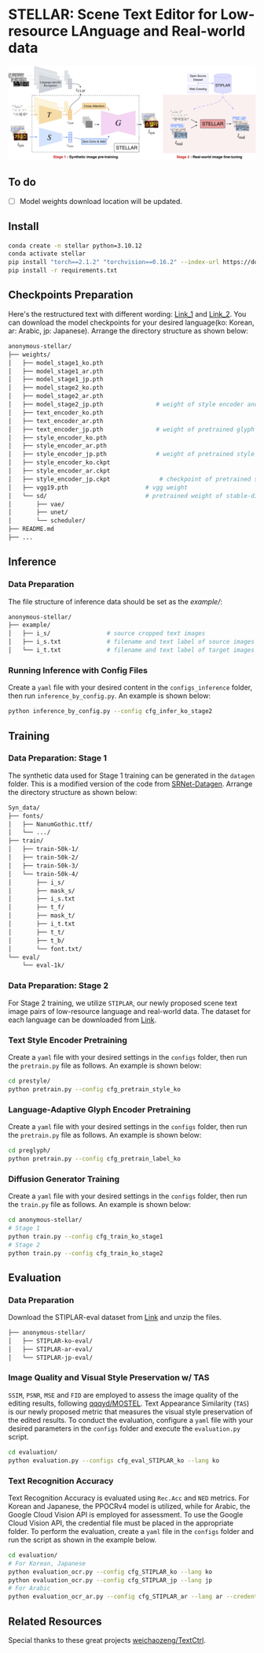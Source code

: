 # STELLAR: Scene Text Editor for Low-resource LAnguage and Real-world data

![Main_STELLAR](figs/main_stellar.png)

## To do
- [ ] Model weights download location will be updated.

## Install
```bash
conda create -n stellar python=3.10.12
conda activate stellar
pip install "torch==2.1.2" "torchvision==0.16.2" --index-url https://download.pytorch.org/whl/cu121
pip install -r requirements.txt
```

## Checkpoints Preparation
Here's the restructured text with different wording: [Link_1](https://drive.google.com/drive/folders/1xjD5EdUonqyDLDtst-58qfQOX9nwloMA?usp=sharing) and [Link_2](https://huggingface.co/stable-diffusion-v1-5/stable-diffusion-v1-5). You can download the model checkpoints for your desired language(ko: Korean, ar: Arabic, jp: Japanese). Arrange the directory structure as shown below:
```bash
anonymous-stellar/
├── weights/
│   ├── model_stage1_ko.pth
│   ├── model_stage1_ar.pth
│   ├── model_stage1_jp.pth
│   ├── model_stage2_ko.pth
│   ├── model_stage2_ar.pth
│   ├── model_stage2_jp.pth               # weight of style encoder and unet 
│   ├── text_encoder_ko.pth
│   ├── text_encoder_ar.pth
│   ├── text_encoder_jp.pth               # weight of pretrained glyph encoder
│   ├── style_encoder_ko.pth
│   ├── style_encoder_ar.pth
│   ├── style_encoder_jp.pth              # weight of pretrained style encoder
│   ├── style_encoder_ko.ckpt
│   ├── style_encoder_ar.ckpt
│   ├── style_encoder_jp.ckpt              # checkpoint of pretrained style encoder, projection layer and heads (for evaluation with TAS)
│   ├── vgg19.pth                      # vgg weight
│   └── sd/                            # pretrained weight of stable-diffusion-v1-5
│       ├── vae/
│       ├── unet/
│       └── scheduler/ 
├── README.md
├── ...
```

## Inference
### Data Preparation
The file structure of inference data should be set as the *example/*:  
```bash
anonymous-stellar/
├── example/
│   ├── i_s/                # source cropped text images
│   ├── i_s.txt             # filename and text label of source images in i_s/
│   └── i_t.txt             # filename and text label of target images
```

### Running Inference with Config Files
Create a `yaml` file with your desired content in the `configs_inference` folder, then run `inference_by_config.py`. An example is shown below:
```bash
python inference_by_config.py --config cfg_infer_ko_stage2
```

## Training
### Data Preparation: Stage 1
The synthetic data used for Stage 1 training can be generated in the `datagen` folder. This is a modified version of the code from [SRNet-Datagen](https://github.com/youdao-ai/SRNet-Datagen). Arrange the directory structure as shown below:
```bash
Syn_data/
├── fonts/
│   ├── NanumGothic.ttf/              
│   └── .../  
├── train/
│   ├── train-50k-1/                    
│   ├── train-50k-2/            
│   ├── train-50k-3/              
│   └── train-50k-4/                     
│       ├── i_s/
│       ├── mask_s/
│       ├── i_s.txt
│       ├── t_f/
│       ├── mask_t/
│       ├── i_t.txt
│       ├── t_t/
│       ├── t_b/
│       └── font.txt/ 
└── eval/
    └── eval-1k/
```

### Data Preparation: Stage 2
For Stage 2 training, we utilize `STIPLAR`, our newly proposed scene text image pairs of low-resource language and real-world data. The dataset for each language can be downloaded from [Link](https://drive.google.com/drive/folders/1nI7SjtXikB4pkPVw7HKTop8nJOKLR3ut?usp=sharing).

### Text Style Encoder Pretraining
Create a `yaml` file with your desired settings in the `configs` folder, then run the `pretrain.py` file as follows. An example is shown below:
```bash
cd prestyle/
python pretrain.py --config cfg_pretrain_style_ko
```

### Language-Adaptive Glyph Encoder Pretraining
Create a `yaml` file with your desired settings in the `configs` folder, then run the `pretrain.py` file as follows. An example is shown below:
```bash
cd preglyph/
python pretrain.py --config cfg_pretrain_label_ko
```

### Diffusion Generator Training
Create a `yaml` file with your desired settings in the `configs` folder, then run the `train.py` file as follows. An example is shown below:
```bash
cd anonymous-stellar/
# Stage 1
python train.py --config cfg_train_ko_stage1
# Stage 2
python train.py --config cfg_train_ko_stage2
```

## Evaluation
### Data Preparation
Download the STIPLAR-eval dataset from [Link](https://drive.google.com/drive/folders/1Nyum75Q3e9Qb_7bhLLQFvPSNRlcEkcF8?usp=sharing) and unzip the files.
```bash
├── anonymous-stellar/
│   ├── STIPLAR-ko-eval/
│   ├── STIPLAR-ar-eval/
│   └── STIPLAR-jp-eval/
```

### Image Quality and Visual Style Preservation w/ TAS
`SSIM`, `PSNR`, `MSE` and `FID` are employed to assess the image quality of the editing results, following [qqqyd/MOSTEL](https://github.com/qqqyd/MOSTEL). Text Appearance Similarity (`TAS`) is our newly proposed metric that measures the visual style preservation of the edited results. To conduct the evaluation, configure a `yaml` file with your desired parameters in the `configs` folder and execute the `evaluation.py` script.
```bash
cd evaluation/
python evaluation.py --configs cfg_eval_STIPLAR_ko --lang ko
```

### Text Recognition Accuracy
Text Recognition Accuracy is evaluated using `Rec.Acc` and `NED` metrics. For Korean and Japanese, the PPOCRv4 model is utilized, while for Arabic, the Google Cloud Vision API is employed for assessment. To use the Google Cloud Vision API, the credential file must be placed in the appropriate folder. To perform the evaluation, create a `yaml` file in the `configs` folder and run the script as shown in the example below.
```bash
cd evaluation/
# For Korean, Japanese
python evaluation_ocr.py --config cfg_STIPLAR_ko --lang ko
python evaluation_ocr.py --config cfg_STIPLAR_jp --lang jp
# For Arabic
python evaluation_ocr_ar.py --config cfg_STIPLAR_ar --lang ar --credentials /path/to/your/credentials.json
```

## Related Resources
Special thanks to these great projects [weichaozeng/TextCtrl](https://github.com/weichaozeng/TextCtrl).